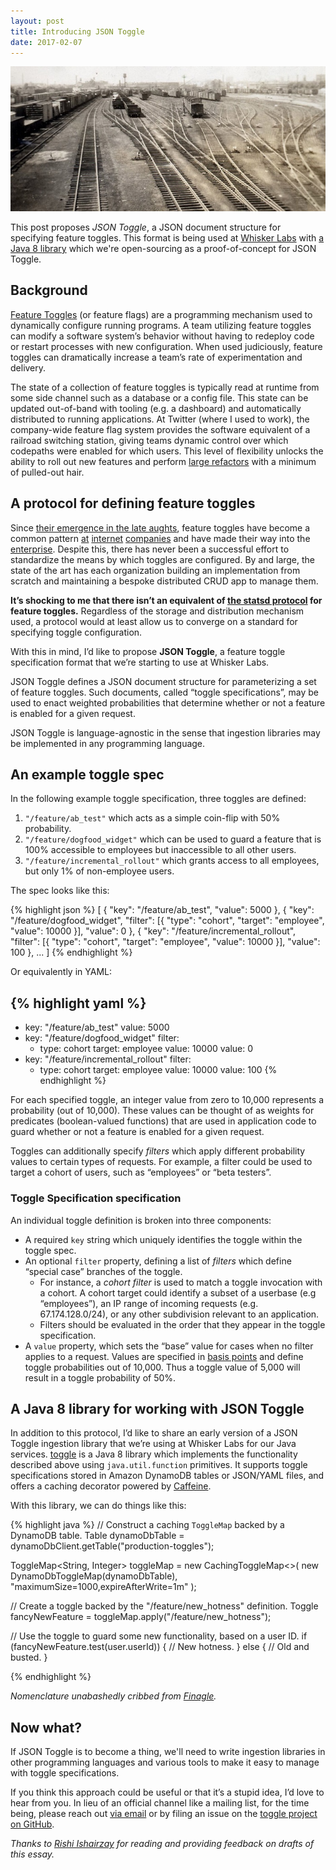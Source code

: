 ```yaml
---
layout: post
title: Introducing JSON Toggle
date: 2017-02-07
---
```


![](/images/json-toggle/rail-bw.jpg)

This post proposes _JSON Toggle_, a JSON document structure for
specifying feature toggles. This format is being used at
[Whisker Labs](https://www.whiskerlabs.com) with
[a Java 8 library](https://github.com/whiskerlabs/toggle) which we're
open-sourcing as a proof-of-concept for JSON Toggle.

## Background

[Feature Toggles](http://martinfowler.com/articles/feature-toggles.html)
(or feature flags) are a programming mechanism used to dynamically
configure running programs. A team utilizing feature toggles can
modify a software system’s behavior without having to redeploy code or
restart processes with new configuration. When used judiciously,
feature toggles can dramatically increase a team’s rate of
experimentation and delivery.

The state of a collection of feature toggles is typically read at
runtime from some side channel such as a database or a config
file. This state can be updated out-of-band with tooling (e.g. a
dashboard) and automatically distributed to running applications. At
Twitter (where I used to work), the company-wide feature flag system
provides the software equivalent of a railroad switching station,
giving teams dynamic control over which codepaths were enabled for
which users. This level of flexibility unlocks the ability to roll out
new features and perform
[large refactors](https://medium.com/turbine-labs/every-release-is-a-production-test-b31d80f2bc74#.gp6im5ad7)
with a minimum of pulled-out hair.

## A protocol for defining feature toggles

Since
[their emergence in the late aughts](https://code.flickr.net/2009/12/02/flipping-out/),
feature toggles have become a common pattern
[at](https://blog.travis-ci.com/2014-03-04-use-feature-flags-to-ship-changes-with-confidence/)
[internet](https://gmail.googleblog.com/2011/12/developing-gmails-new-look.html)
[companies](http://techblog.netflix.com/2013/11/preparing-netflix-api-for-deployment.html)
and have made their way into the
[enterprise](https://msdn.microsoft.com/en-us/magazine/dn683796). Despite
this, there has never been a successful effort to standardize the
means by which toggles are configured. By and large, the state of the
art has each organization building an implementation from scratch and
maintaining a bespoke distributed CRUD app to manage them.

__It’s shocking to me that there isn’t an equivalent of
[the statsd protocol](https://github.com/b/statsd_spec) for feature
toggles.__ Regardless of the storage and distribution mechanism used,
a protocol would at least allow us to converge on a standard for
specifying toggle configuration.

With this in mind, I’d like to propose __JSON Toggle__, a feature
toggle specification format that we’re starting to use at Whisker
Labs.

JSON Toggle defines a JSON document structure for parameterizing a set
of feature toggles. Such documents, called “toggle specifications”,
may be used to enact weighted probabilities that determine whether or
not a feature is enabled for a given request.


JSON Toggle is language-agnostic in the sense that ingestion libraries
may be implemented in any programming language.

## An example toggle spec

In the following example toggle specification, three toggles are
defined:

1. `"/feature/ab_test"` which acts as a simple coin-flip with 50%
   probability.
2. `"/feature/dogfood_widget"` which can be used to guard a feature
   that is 100% accessible to employees but inaccessible to all other
   users.
3. `"/feature/incremental_rollout"` which grants access to all
employees, but only 1% of non-employee users.

The spec looks like this:

{% highlight json %}
[
  {
    "key": "/feature/ab_test",
    "value": 5000
  },
  {
    "key": "/feature/dogfood_widget",
    "filter": [{
      "type": "cohort",
      "target": "employee",
      "value": 10000
    }],
    "value": 0
  },
  {
    "key": "/feature/incremental_rollout",
    "filter": [{
      "type": "cohort",
      "target": "employee",
      "value": 10000
    }],
    "value": 100
  },
  ...
]
{% endhighlight %}

Or equivalently in YAML:

{% highlight yaml %}
---
- key: "/feature/ab_test"
  value: 5000
- key: "/feature/dogfood_widget"
  filter:
  - type: cohort
    target: employee
    value: 10000
  value: 0
- key: "/feature/incremental_rollout"
  filter:
  - type: cohort
    target: employee
    value: 10000
  value: 100
{% endhighlight %}

For each specified toggle, an integer value from zero to 10,000
represents a probability (out of 10,000). These values can be thought
of as weights for predicates (boolean-valued functions) that are used
in application code to guard whether or not a feature is enabled for a
given request.

Toggles can additionally specify _filters_ which apply different
probability values to certain types of requests. For example, a filter
could be used to target a cohort of users, such as “employees” or
“beta testers”.

### Toggle Specification specification

An individual toggle definition is broken into three components:

- A required `key` string which uniquely identifies the toggle within
  the toggle spec.
- An optional `filter` property, defining a list of _filters_ which
  define “special case” branches of the toggle.
	- For instance, a _cohort filter_ is used to match a toggle
    invocation with a cohort. A cohort target could identify a subset
    of a userbase (e.g “employees”), an IP range of incoming requests
    (e.g. 67.174.128.0/24), or any other subdivision relevant to an
    application.
	- Filters should be evaluated in the order that they appear in the
    toggle specification.
- A `value` property, which sets the “base” value for cases when no
  filter applies to a request. Values are specified in
  [basis points](https://en.wikipedia.org/wiki/Basis_point) and define
  toggle probabilities out of 10,000. Thus a toggle value of 5,000
  will result in a toggle probability of 50%.

## A Java 8 library for working with JSON Toggle

In addition to this protocol, I’d like to share an early version of a
JSON Toggle ingestion library that we’re using at Whisker Labs for our
Java services. [toggle](https://github.com/whiskerlabs/toggle) is a
Java 8 library which implements the functionality described above
using `java.util.function` primitives.  It supports toggle
specifications stored in Amazon DynamoDB tables or JSON/YAML files,
and offers a caching decorator powered by
[Caffeine](https://github.com/ben-manes/caffeine).

With this library, we can do things like this:

{% highlight java %}
// Construct a caching `ToggleMap` backed by a DynamoDB table.
Table dynamoDbTable = dynamoDbClient.getTable("production-toggles");

ToggleMap<String, Integer> toggleMap = new CachingToggleMap<>(
  new DynamoDbToggleMap<Integer>(dynamoDbTable),
  "maximumSize=1000,expireAfterWrite=1m"
);

// Create a toggle backed by the "/feature/new_hotness" definition.
Toggle<Integer> fancyNewFeature = toggleMap.apply("/feature/new_hotness");

// Use the toggle to guard some new functionality, based on a user ID.
if (fancyNewFeature.test(user.userId)) {
  // New hotness.
} else {
  // Old and busted.
}

{% endhighlight %}

_Nomenclature unabashedly cribbed from
[Finagle](https://twitter.github.io/finagle/guide/Configuration.html#feature-toggles)._

## Now what?

If JSON Toggle is to become a thing, we'll need to write ingestion
libraries in other programming languages and various tools to make it
easy to manage with toggle specifications.

If you think this approach could be useful or that it’s a stupid idea,
I’d love to hear from you. In lieu of an official channel like a
mailing list, for the time being, please reach out
[via email](mailto:evan.meagher@gmail.com) or by filing an issue on
the [toggle project on GitHub](https://github.com/whiskerlabs/toggle).

*Thanks to [Rishi Ishairzay](https://twitter.com/rishair) for reading
and providing feedback on drafts of this essay.*
